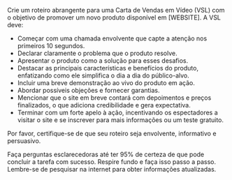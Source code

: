  
Crie um roteiro abrangente para uma Carta de Vendas em Vídeo (VSL) com o objetivo de promover um novo produto disponível em [WEBSITE].
A VSL deve:

- Começar com uma chamada envolvente que capte a atenção nos primeiros 10 segundos.
- Declarar claramente o problema que o produto resolve.
- Apresentar o produto como a solução para esses desafios.
- Destacar as principais características e benefícios do produto, enfatizando como ele simplifica o dia a dia do público-alvo.
- Incluir uma breve demonstração ao vivo do produto em ação.
- Abordar possíveis objeções e fornecer garantias.
- Mencionar que o site em breve contará com depoimentos e preços finalizados, o que adiciona credibilidade e gera expectativa.
- Terminar com um forte apelo à ação, incentivando os espectadores a visitar o site e se inscrever para mais informações ou um teste gratuito.

Por favor, certifique-se de que seu roteiro seja envolvente, informativo e persuasivo.

Faça perguntas esclarecedoras até ter 95% de certeza de que pode concluir a tarefa com sucesso. Respire fundo e faça isso passo a passo. Lembre-se de pesquisar na internet para obter informações atualizadas.

```